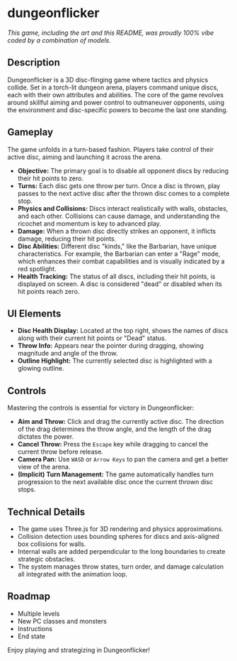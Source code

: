 # dungeonflicker

*This game, including the art and this README, was proudly 100% vibe coded by a combination of models.*

## Description

Dungeonflicker is a 3D disc-flinging game where tactics and physics collide. Set in a torch-lit dungeon arena, players command unique discs, each with their own attributes and abilities. The core of the game revolves around skillful aiming and power control to outmaneuver opponents, using the environment and disc-specific powers to become the last one standing.

## Gameplay

The game unfolds in a turn-based fashion. Players take control of their active disc, aiming and launching it across the arena.

*   **Objective:** The primary goal is to disable all opponent discs by reducing their hit points to zero.
*   **Turns:** Each disc gets one throw per turn. Once a disc is thrown, play passes to the next active disc after the thrown disc comes to a complete stop.
*   **Physics and Collisions:** Discs interact realistically with walls, obstacles, and each other. Collisions can cause damage, and understanding the ricochet and momentum is key to advanced play.
*   **Damage:** When a thrown disc directly strikes an opponent, it inflicts damage, reducing their hit points.
*   **Disc Abilities:** Different disc "kinds," like the Barbarian, have unique characteristics. For example, the Barbarian can enter a "Rage" mode, which enhances their combat capabilities and is visually indicated by a red spotlight.
*   **Health Tracking:** The status of all discs, including their hit points, is displayed on screen. A disc is considered "dead" or disabled when its hit points reach zero.

## UI Elements

- **Disc Health Display:** Located at the top right, shows the names of discs along with their current hit points or "Dead" status.
- **Throw Info:** Appears near the pointer during dragging, showing magnitude and angle of the throw.
- **Outline Highlight:** The currently selected disc is highlighted with a glowing outline.

## Controls

Mastering the controls is essential for victory in Dungeonflicker:

*   **Aim and Throw:** Click and drag the currently active disc. The direction of the drag determines the throw angle, and the length of the drag dictates the power.
*   **Cancel Throw:** Press the `Escape` key while dragging to cancel the current throw before release.
*   **Camera Pan:** Use `WASD` or `Arrow Keys` to pan the camera and get a better view of the arena.
*   **(Implicit) Turn Management:** The game automatically handles turn progression to the next available disc once the current thrown disc stops.

## Technical Details

- The game uses Three.js for 3D rendering and physics approximations.
- Collision detection uses bounding spheres for discs and axis-aligned box collisions for walls.
- Internal walls are added perpendicular to the long boundaries to create strategic obstacles.
- The system manages throw states, turn order, and damage calculation all integrated with the animation loop.

## Roadmap

* Multiple levels
* New PC classes and monsters
* Instructions
* End state

Enjoy playing and strategizing in Dungeonflicker!
